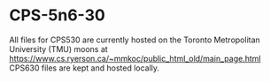 # CPS-5n6-30
All files for CPS530 are currently hosted on the Toronto Metropolitan University (TMU) moons at https://www.cs.ryerson.ca/~mmkoc/public_html_old/main_page.html
CPS630 files are kept and hosted locally.
